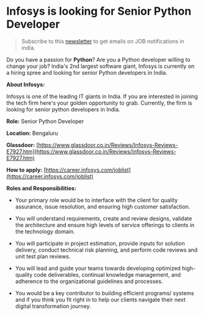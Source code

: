 # Infosys is looking for Senior Python Developer

> Subscribe to this [newsletter](https://makereading.com/newsletter) to get emails on JOB notifications in india.

Do you have a passion for **Python**? Are you a Python developer willing to change your job? India's 2nd largest software giant, Infosys is currently on a hiring spree and looking for senior Python developers in India.

**About Infosys:**

Infosys is one of the leading IT giants in India. If you are interested in joining the tech firm here's your golden opportunity to grab. Currently, the firm is looking for senior python developers in India.

**Role:** Senior Python Developer

**Location:** Bengaluru

**Glassdoor:** [https://www.glassdoor.co.in/Reviews/Infosys-Reviews-E7927.htm](https://www.glassdoor.co.in/Reviews/Infosys-Reviews-E7927.htm)

**How to apply:** [https://career.infosys.com/joblist](https://career.infosys.com/joblist)

**Roles and Responsibilities:**

* Your primary role would be to interface with the client for quality assurance, issue resolution, and ensuring high customer satisfaction.
    
* You will understand requirements, create and review designs, validate the architecture and ensure high levels of service offerings to clients in the technology domain.
    
* You will participate in project estimation, provide inputs for solution delivery, conduct technical risk planning, and perform code reviews and unit test plan reviews.
    
* You will lead and guide your teams towards developing optimized high-quality code deliverables, continual knowledge management, and adherence to the organizational guidelines and processes.
    
* You would be a key contributor to building efficient programs/ systems and if you think you fit right in to help our clients navigate their next digital transformation journey.